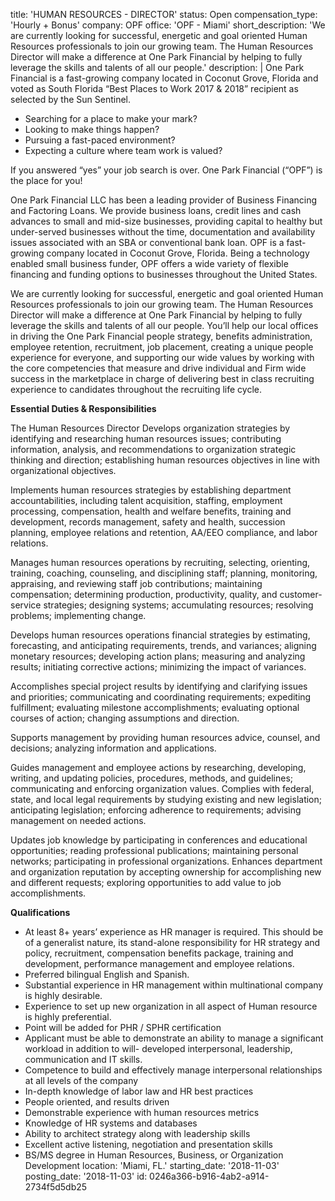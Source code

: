 title: 'HUMAN RESOURCES - DIRECTOR'
status: Open
compensation_type: 'Hourly + Bonus'
company: OPF
office: 'OPF - Miami'
short_description: 'We are currently looking for successful, energetic and goal oriented Human Resources professionals to join our growing team. The Human Resources Director will make a difference at One Park Financial by helping to fully leverage the skills and talents of all our people.'
description: |
  One Park Financial is a fast-growing company located in Coconut Grove, Florida and voted as South Florida “Best Places to Work 2017 & 2018” recipient as selected by the Sun Sentinel.
  
  - Searching for a place to make your mark?
  - Looking to make things happen?
  - Pursuing a fast-paced environment?
  - Expecting a culture where team work is valued?
  
  If you answered “yes” your job search is over.  One Park Financial (“OPF”) is the place for you!
  
  One Park Financial LLC has been a leading provider of Business Financing and Factoring Loans. We provide business loans, credit lines and cash advances to small and mid-size businesses, providing capital to healthy but under-served businesses without the time, documentation and availability issues associated with an SBA or conventional bank loan.  OPF is a fast-growing company located in Coconut Grove, Florida.  Being a technology enabled small business funder, OPF offers a wide variety of flexible financing and funding options to businesses throughout the United States.
  
  We are currently looking for successful, energetic and goal oriented Human Resources professionals to join our growing team. The Human Resources Director will make a difference at One Park Financial by helping to fully leverage the skills and talents of all our people. You’ll help our local offices in driving the One Park Financial people strategy, benefits administration, employee retention, recruitment, job placement, creating a unique people experience for everyone, and supporting our wide values by working with the core competencies that measure and drive individual and Firm wide success in the marketplace in charge of delivering best in class recruiting experience to candidates throughout the recruiting life cycle. 
  
  **Essential Duties & Responsibilities**
  
  The Human Resources Director Develops organization strategies by identifying and researching human resources issues; contributing information, analysis, and recommendations to organization strategic thinking and direction; establishing human resources objectives in line with organizational objectives.
  
  Implements human resources strategies by establishing department accountabilities, including talent acquisition, staffing, employment processing, compensation, health and welfare benefits, training and development, records management, safety and health, succession planning, employee relations and retention, AA/EEO compliance, and labor relations.
  
  Manages human resources operations by recruiting, selecting, orienting, training, coaching, counseling, and disciplining staff; planning, monitoring, appraising, and reviewing staff job contributions; maintaining compensation; determining production, productivity, quality, and customer-service strategies; designing systems; accumulating resources; resolving problems; implementing change.
  
  Develops human resources operations financial strategies by estimating, forecasting, and anticipating requirements, trends, and variances; aligning monetary resources; developing action plans; measuring and analyzing results; initiating corrective actions; minimizing the impact of variances.
  
  Accomplishes special project results by identifying and clarifying issues and priorities; communicating and coordinating requirements; expediting fulfillment; evaluating milestone accomplishments; evaluating optional courses of action; changing assumptions and direction.
  
  Supports management by providing human resources advice, counsel, and decisions; analyzing information and applications.
  
  Guides management and employee actions by researching, developing, writing, and updating policies, procedures, methods, and guidelines; communicating and enforcing organization values.
  Complies with federal, state, and local legal requirements by studying existing and new legislation; anticipating legislation; enforcing adherence to requirements; advising management on needed actions.
   
  Updates job knowledge by participating in conferences and educational opportunities; reading professional publications; maintaining personal networks; participating in professional organizations. Enhances department and organization reputation by accepting ownership for accomplishing new and different requests; exploring opportunities to add value to job accomplishments.
  
  
  **Qualifications**
  - At least 8+ years’ experience as HR manager is required. This should be of a generalist nature, its stand-alone responsibility for HR strategy and policy, recruitment, compensation benefits package, training and development, performance management and employee relations.
  - Preferred bilingual English and Spanish.
  - Substantial experience in HR management within multinational company is highly desirable.
  - Experience to set up new organization in all aspect of Human resource is highly preferential.
  - Point will be added for PHR / SPHR certification
  - Applicant must be able to demonstrate an ability to manage a significant workload in addition to will- developed interpersonal, leadership, communication and IT skills.
  - Competence to build and effectively manage interpersonal relationships at all levels of the company
  - In-depth knowledge of labor law and HR best practices
  - People oriented, and results driven
  - Demonstrable experience with human resources metrics
  - Knowledge of HR systems and databases
  - Ability to architect strategy along with leadership skills
  - Excellent active listening, negotiation and presentation skills
  - BS/MS degree in Human Resources, Business, or Organization Development
location: 'Miami, FL.'
starting_date: '2018-11-03'
posting_date: '2018-11-03'
id: 0246a366-b916-4ab2-a914-2734f5d5db25

